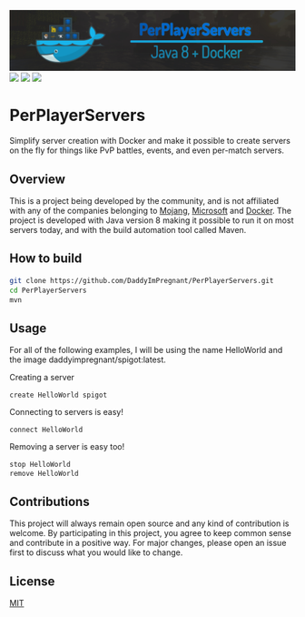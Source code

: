 ![](banner.jpg)
[![](https://img.shields.io/github/workflow/status/DaddyImPregnant/PerPlayerServers/Windows%20-%20Java%20-%20Maven?label=Windows%20Build&logo=windows&logoColor=%23FFFFFF&style=flat-square)](https://github.com/DaddyImPregnant/PerPlayerServers/actions/workflows/windows-java-maven.yml)
[![](https://img.shields.io/github/workflow/status/DaddyImPregnant/PerPlayerServers/Linux%20-%20Java%20-%20Maven?label=Linux%20Build&logo=linux&logoColor=%23FFFFFF&style=flat-square)](https://github.com/DaddyImPregnant/PerPlayerServers/actions/workflows/linux-java-maven.yml)
[![](https://img.shields.io/github/workflow/status/DaddyImPregnant/PerPlayerServers/macOS%20-%20Java%20-%20Maven?label=macOS%20Build&logo=apple&logoColor=%23FFFFFF&style=flat-square)](https://github.com/DaddyImPregnant/PerPlayerServers/actions/workflows/macos-java-maven.yml)

# PerPlayerServers
Simplify server creation with Docker and make it possible to create servers on the fly for things like PvP battles, events, and even per-match servers.

## Overview
This is a project being developed by the community, and is not affiliated with any of the companies belonging to [Mojang](https://mojang.com), [Microsoft](https://www.microsoft.com) and [Docker](https://www.docker.com). The project is developed with Java version 8 making it possible to run it on most servers today, and with the build automation tool called Maven.

## How to build
```bash
git clone https://github.com/DaddyImPregnant/PerPlayerServers.git
cd PerPlayerServers
mvn
```

## Usage
For all of the following examples, I will be using the name HelloWorld and the image daddyimpregnant/spigot:latest.

Creating a server
```
create HelloWorld spigot
```
Connecting to servers is easy!
```
connect HelloWorld
```
Removing a server is easy too!
```
stop HelloWorld
remove HelloWorld
```

## Contributions
This project will always remain open source and any kind of contribution is welcome. By participating in this project, you agree to keep common sense and contribute in a positive way. For major changes, please open an issue first to discuss what you would like to change.

## License
[MIT](https://github.com/DaddyImPregnant/PerPlayerServers/blob/master/LICENSE)